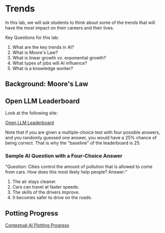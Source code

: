 # Trends

In this lab, we will ask students to think about some of the trends
that will have the most impact on their careers and their lives.

Key Questions for this lab:

1. What are the key trends in AI?
2. What is Moore's Law?
3. What is linear growth vs. exponential growth?
4. What types of jobs will AI influence?
5. What is a knowledge worker?

## Background: Moore's Law

## Open LLM Leaderboard

Look at the following site:

[Open LLM Leaderboard](https://huggingface.co/spaces/HuggingFaceH4/open_llm_leaderboard)

Note that if you are given a multiple-choice test with four possible answers, and you randomly guessed one answer, you would have a 25% chance of being correct.  That is why the "baseline" of the leaderboard is 25.

### Sample AI Question with a Four-Choice Answer

"Question: Cities control the amount of pollution that is allowed to come from cars. How does this most likely help people? Answer:"

1. The air stays cleaner.
2. Cars can travel at faster speeds.
3. The skills of the drivers improve.
4. It becomes safer to drive on the roads.

## Potting Progress

[Contextual AI Plotting Progress](https://contextual.ai/plotting-progress-in-ai/)